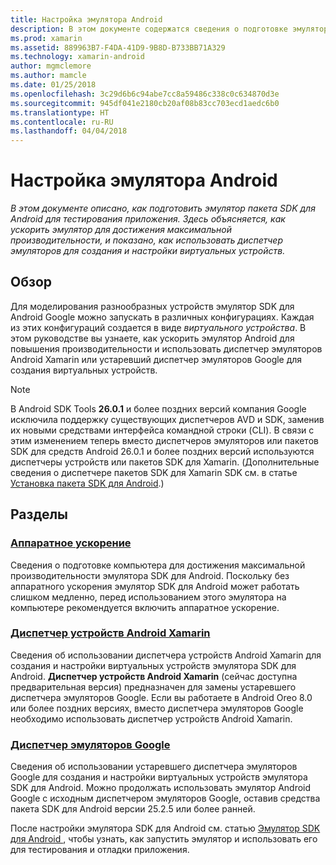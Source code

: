 ```yaml
---
title: Настройка эмулятора Android
description: В этом документе содержатся сведения о подготовке эмулятора SDK для Android для тестирования приложения. Здесь объясняется, как ускорить эмулятор для достижения максимальной производительности, и демонстрируется использование диспетчера эмуляторов для создания и настройки виртуальных устройств.
ms.prod: xamarin
ms.assetid: 889963B7-F4DA-41D9-9B8D-B733BB71A329
ms.technology: xamarin-android
author: mgmclemore
ms.author: mamcle
ms.date: 01/25/2018
ms.openlocfilehash: 3c29d6b6c94abe7cc8a59486c338c0c634870d3e
ms.sourcegitcommit: 945df041e2180cb20af08b83cc703ecd1aedc6b0
ms.translationtype: HT
ms.contentlocale: ru-RU
ms.lasthandoff: 04/04/2018
---
```

# <a name="android-emulator-setup"></a>Настройка эмулятора Android

_В этом документе описано, как подготовить эмулятор пакета SDK для Android для тестирования приложения. Здесь объясняется, как ускорить эмулятор для достижения максимальной производительности, и показано, как использовать диспетчер эмуляторов для создания и настройки виртуальных устройств._


## <a name="overview"></a>Обзор

Для моделирования разнообразных устройств эмулятор SDK для Android Google можно запускать в различных конфигурациях. Каждая из этих конфигураций создается в виде _виртуального устройства_. В этом руководстве вы узнаете, как ускорить эмулятор Android для повышения производительности и использовать диспетчер эмуляторов Android Xamarin или устаревший диспетчер эмуляторов Google для создания виртуальных устройств.


> [!NOTE]
> В Android SDK Tools **26.0.1** и более поздних версий компания Google исключила поддержку существующих диспетчеров AVD и SDK, заменив их новыми средствами интерфейса командной строки (CLI). В связи с этим изменением теперь вместо диспетчеров эмуляторов или пакетов SDK для средств Android 26.0.1 и более поздних версий используются диспетчеры устройств или пакетов SDK для Xamarin. (Дополнительные сведения о диспетчере пакетов SDK для Xamarin SDK см. в статье [Установка пакета SDK для Android](~/android/get-started/installation/android-sdk.md).)


## <a name="sections"></a>Разделы

### <a name="hardware-accelerationandroidget-startedinstallationandroid-emulatorhardware-accelerationmd"></a>[Аппаратное ускорение](~/android/get-started/installation/android-emulator/hardware-acceleration.md)

Сведения о подготовке компьютера для достижения максимальной производительности эмулятора SDK для Android. Поскольку без аппаратного ускорения эмулятор SDK для Android может работать слишком медленно, перед использованием этого эмулятора на компьютере рекомендуется включить аппаратное ускорение.

### <a name="xamarin-android-device-managerandroidget-startedinstallationandroid-emulatorxamarin-device-managermd"></a>[Диспетчер устройств Android Xamarin](~/android/get-started/installation/android-emulator/xamarin-device-manager.md)

Сведения об использовании диспетчера устройств Android Xamarin для создания и настройки виртуальных устройств эмулятора SDK для Android. **Диспетчер устройств Android Xamarin** (сейчас доступна предварительная версия) предназначен для замены устаревшего диспетчера эмуляторов Google. Если вы работаете в Android Oreo 8.0 или более поздних версиях, вместо диспетчера эмуляторов Google необходимо использовать диспетчер устройств Android Xamarin.

### <a name="google-emulator-managerandroidget-startedinstallationandroid-emulatorgoogle-emulator-managermd"></a>[Диспетчер эмуляторов Google](~/android/get-started/installation/android-emulator/google-emulator-manager.md)

Сведения об использовании устаревшего диспетчера эмуляторов Google для создания и настройки виртуальных устройств эмулятора SDK для Android. Можно продолжать использовать эмулятор Android Google с исходным диспетчером эмуляторов Google, оставив средства пакета SDK для Android версии 25.2.5 или более ранней.

После настройки эмулятора SDK для Android см. статью [Эмулятор SDK для Android ](~/android/deploy-test/debugging/android-sdk-emulator/index.md), чтобы узнать, как запустить эмулятор и использовать его для тестирования и отладки приложения.
